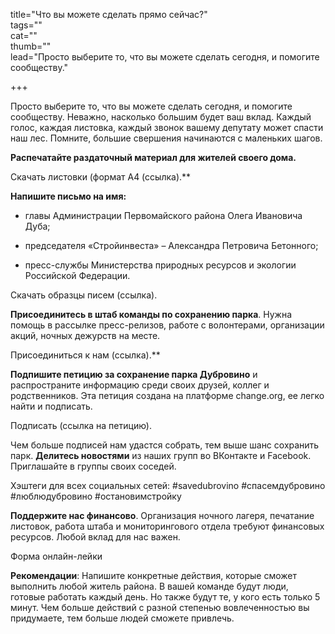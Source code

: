 title="Что вы можете сделать прямо сейчас?"  
tags=""  
cat=""  
thumb=""  
lead="Просто выберите то, что вы можете сделать сегодня, и помогите сообществу."  

+++

Просто выберите то, что вы можете сделать сегодня, и помогите сообществу. Неважно, насколько большим будет ваш вклад. Каждый голос, каждая листовка, каждый звонок вашему депутату может спасти наш лес. Помните, большие свершения начинаются с маленьких шагов.

**Распечатайте раздаточный материал для жителей своего дома.**

Скачать листовки (формат А4 (ссылка).**

**Напишите письмо на имя:**

* главы Администрации Первомайского района Олега Ивановича Дуба;

* председателя «Cтройинвеста» – Александра Петровича Бетонного;

* пресс-службы Министерства природных ресурсов и экологии Российской Федерации.

Скачать образцы писем (ссылка).

**Присоединитесь в штаб команды по сохранению парка**. Нужна помощь в рассылке пресс-релизов, работе с волонтерами, организации акций, ночных дежурств на месте.

Присоединиться к нам (ссылка).**

**Подпишите петицию за сохранение парка Дубровино** и распространите информацию среди своих друзей, коллег и родственников. Эта петиция создана на платформе сhаngе.оrg, ее легко найти и подписать.

Подписать (ссылка на петицию).

Чем больше подписей нам удастся собрать, тем выше шанс сохранить парк.
**Делитесь новостями** из наших групп во ВКонтакте и Facebook. Приглашайте в группы своих соседей.

Хэштеги для всех социальных сетей: #savedubrovino #спасемдубровино #люблюдубровино #остановимстройку

**Поддержите нас финансово**. Организация ночного лагеря, печатание листовок, работа штаба и мониторингового отдела требуют финансовых ресурсов. Любой вклад для нас важен.

Форма онлайн-лейки

**Рекомендации**: Напишите конкретные действия, которые сможет выполнить любой житель района. В вашей команде будут люди, готовые работать каждый день. Но также будут те, у кого есть только 5 минут. Чем больше действий с разной степенью вовлеченностью вы придумаете, тем больше людей сможете привлечь.
